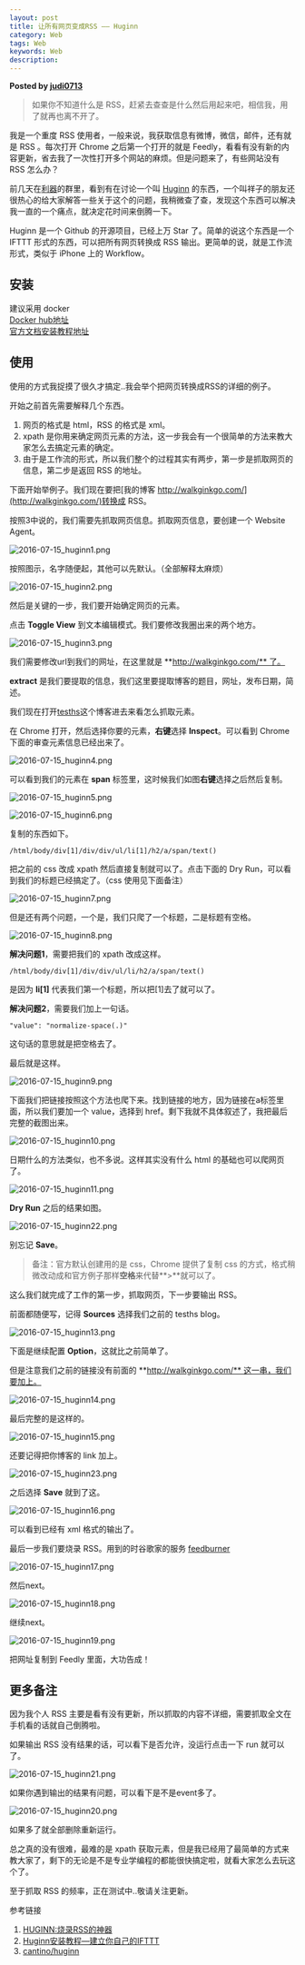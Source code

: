 ```yaml
---  
layout: post  
title: 让所有网页变成RSS —— Huginn  
category: Web  
tags: Web  
keywords: Web  
description: 
---  
```


__Posted by [judi0713](http://walkginkgo.com/life/2016/07/15/huginn.html)__  

> 如果你不知道什么是 RSS，赶紧去查查是什么然后用起来吧，相信我，用了就再也离不开了。  

我是一个重度 RSS 使用者，一般来说，我获取信息有微博，微信，邮件，还有就是 RSS 。每次打开 Chrome 之后第一个打开的就是 Feedly，看看有没有新的内容更新，省去我了一次性打开多个网站的麻烦。但是问题来了，有些网站没有 RSS 怎么办？  

前几天在[利器](http://liqi.io/)的群里，看到有在讨论一个叫 [Huginn](https://github.com/cantino/huginn) 的东西，一个叫祥子的朋友还很热心的给大家解答一些关于这个的问题，我稍微查了查，发现这个东西可以解决我一直的一个痛点，就决定花时间来倒腾一下。  

Huginn 是一个 Github 的开源项目，已经上万 Star 了。简单的说这个东西是一个 IFTTT 形式的东西，可以把所有网页转换成 RSS 输出。更简单的说，就是工作流形式，类似于 iPhone 上的 Workflow。  

## 安装  

建议采用 docker  
[Docker hub地址](https://hub.docker.com/r/huginn/huginn)  
[官方文档安装教程地址](https://github.com/cantino/huginn/blob/master/doc/manual/installation.md)  

## 使用  

使用的方式我捉摸了很久才搞定..我会举个把网页转换成RSS的详细的例子。  

开始之前首先需要解释几个东西。  

1. 网页的格式是 html，RSS 的格式是 xml。  
2. xpath 是你用来确定网页元素的方法，这一步我会有一个很简单的方法来教大家怎么去搞定元素的确定。  
3. 由于是工作流的形式，所以我们整个的过程其实有两步，第一步是抓取网页的信息，第二步是返回 RSS 的地址。  

下面开始举例子。我们现在要把[我的博客 http://walkginkgo.com/](http://walkginkgo.com/)转换成 RSS。  

按照3中说的，我们需要先抓取网页信息。抓取网页信息，要创建一个 Website Agent。  

![2016-07-15_huginn1.png](/assets/postAssets/2018/2016-07-15_huginn1.webp)  

按照图示，名字随便起，其他可以先默认。（全部解释太麻烦）  

![2016-07-15_huginn2.png](/assets/postAssets/2018/2016-07-15_huginn2.webp)  

然后是关键的一步，我们要开始确定网页的元素。  

点击 **Toggle View** 到文本编辑模式。我们要修改我圈出来的两个地方。  

![2016-07-15_huginn3.png](/assets/postAssets/2018/2016-07-15_huginn3.webp)  

我们需要修改url到我们的网址，在这里就是 **http://walkginkgo.com/** 了。  

**extract** 是我们要提取的信息，我们这里要提取博客的题目，网址，发布日期，简述。  

我们现在打开[tesths](http://walkginkgo.com/)这个博客进去来看怎么抓取元素。  

在 Chrome 打开，然后选择你要的元素，**右键**选择 **Inspect**。可以看到 Chrome 下面的审查元素信息已经出来了。  

![2016-07-15_huginn4.png](/assets/postAssets/2018/2016-07-15_huginn4.webp)  

可以看到我们的元素在 **span** 标签里，这时候我们如图**右键**选择之后然后复制。  

![2016-07-15_huginn5.png](/assets/postAssets/2018/2016-07-15_huginn5.webp)  

![2016-07-15_huginn6.png](/assets/postAssets/2018/2016-07-15_huginn6.webp)  

复制的东西如下。  

`/html/body/div[1]/div/div/ul/li[1]/h2/a/span/text()`  

把之前的 css 改成 xpath 然后直接复制就可以了。点击下面的 Dry Run，可以看到我们的标题已经搞定了。（css 使用见下面备注）  

![2016-07-15_huginn7.png](/assets/postAssets/2018/2016-07-15_huginn7.webp)  

但是还有两个问题，一个是，我们只爬了一个标题，二是标题有空格。  

![2016-07-15_huginn8.png](/assets/postAssets/2018/2016-07-15_huginn8.webp)  

**解决问题1**，需要把我们的 xpath 改成这样。  

`/html/body/div[1]/div/div/ul/li/h2/a/span/text()`  

是因为 **li[1]** 代表我们第一个标题，所以把[1]去了就可以了。  

**解决问题2**，需要我们加上一句话。  

`"value": "normalize-space(.)"`  

这句话的意思就是把空格去了。  

最后就是这样。  

![2016-07-15_huginn9.png](/assets/postAssets/2018/2016-07-15_huginn9.webp)  

下面我们把链接按照这个方法也爬下来。找到链接的地方，因为链接在a标签里面，所以我们要加一个 value，选择到 href。剩下我就不具体叙述了，我把最后完整的截图出来。  

![2016-07-15_huginn10.png](/assets/postAssets/2018/2016-07-15_huginn10.webp)  

日期什么的方法类似，也不多说。这样其实没有什么 html 的基础也可以爬网页了。  

![2016-07-15_huginn11.png](/assets/postAssets/2018/2016-07-15_huginn11.webp)  

**Dry Run** 之后的结果如图。  

![2016-07-15_huginn22.png](/assets/postAssets/2018/2016-07-15_huginn22.webp)  

别忘记 **Save**。  

> 备注：官方默认创建用的是 css，Chrome 提供了复制 css 的方式，格式稍微改动成和官方例子那样**空格**来代替**>**就可以了。  

这么我们就完成了工作的第一步，抓取网页，下一步要输出 RSS。  

前面都随便写，记得 **Sources** 选择我们之前的 tesths blog。  

![2016-07-15_huginn13.png](/assets/postAssets/2018/2016-07-15_huginn13.webp)  

下面是继续配置 **Option**，这就比之前简单了。  

但是注意我们之前的链接没有前面的 **http://walkginkgo.com/** 这一串，我们要加上。  

![2016-07-15_huginn14.png](/assets/postAssets/2018/2016-07-15_huginn14.webp)  

最后完整的是这样的。  

![2016-07-15_huginn15.png](/assets/postAssets/2018/2016-07-15_huginn15.webp)  

还要记得把你博客的 link 加上。  

![2016-07-15_huginn23.png](/assets/postAssets/2018/2016-07-15_huginn23.webp)  

之后选择 **Save** 就到了这。  

![2016-07-15_huginn16.png](/assets/postAssets/2018/2016-07-15_huginn16.webp)  

可以看到已经有 xml 格式的输出了。  

最后一步我们要烧录 RSS。用到的时谷歌家的服务 [feedburner](https://feedburner.google.com/)  

![2016-07-15_huginn17.png](/assets/postAssets/2018/2016-07-15_huginn17.webp)  

然后next。  

![2016-07-15_huginn18.png](/assets/postAssets/2018/2016-07-15_huginn18.webp)  

继续next。  

![2016-07-15_huginn19.png](/assets/postAssets/2018/2016-07-15_huginn19.webp)  

把网址复制到 Feedly 里面，大功告成！  

## 更多备注  

因为我个人 RSS 主要是看有没有更新，所以抓取的内容不详细，需要抓取全文在手机看的话就自己倒腾啦。  

如果输出 RSS 没有结果的话，可以看下是否允许，没运行点击一下 run 就可以了。  

![2016-07-15_huginn21.png](/assets/postAssets/2018/2016-07-15_huginn21.webp)  

如果你遇到输出的结果有问题，可以看下是不是event多了。  

![2016-07-15_huginn20.png](/assets/postAssets/2018/2016-07-15_huginn20.webp)  

如果多了就全部删除重新运行。  

总之真的没有很难，最难的是 xpath 获取元素，但是我已经用了最简单的方式来教大家了，剩下的无论是不是专业学编程的都能很快搞定啦，就看大家怎么去玩这个了。  

至于抓取 RSS 的频率，正在测试中..敬请关注更新。  

参考链接  

1. [HUGINN:烧录RSS的神器](http://walden.farbox.com/post/huginn-a-rss-master-piece)  
2. [Huginn安装教程—建立你自己的IFTTT](http://www.jianshu.com/p/2e6e3f845bc3)  
3. [cantino/huginn](https://github.com/cantino/huginn)  

